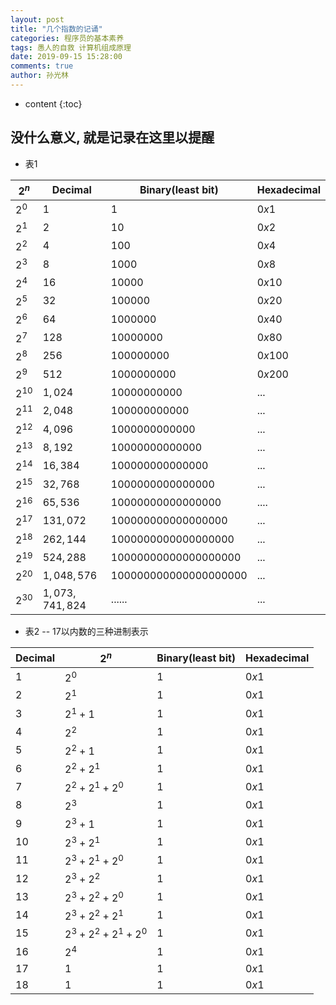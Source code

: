 ```yaml
---
layout: post
title: "几个指数的记诵"
categories: 程序员的基本素养
tags: 愚人的自救 计算机组成原理
date: 2019-09-15 15:28:00
comments: true
author: 孙光林
---
```


* content
{:toc}

## 没什么意义, 就是记录在这里以提醒

* 表1
 
| $2^n$ | Decimal | Binary(least bit) | Hexadecimal|
| ----- | ----    | ----   | ----   |
| $2^0$    |  $1$     | $1$     | $0x1$     |
| $2^1$    |  $2$     | $10$     | $0x2$     |
| $2^2$    |  $4$     | $100$     | $0x4$     |
| $2^3$    |  $8$     | $1000$     | $0x8$     |
| $2^4$    |  $16$     | $10000$     | $0x10$     |
| $2^5$    |  $32$     | $100000$     | $0x20$     |
| $2^6$    |  $64$     | $1000000$     | $0x40$     |
| $2^7$    |  $128$     | $10000000$     | $0x80$     |
| $2^8$    |  $256$     | $100000000$     | $0x100$     |
| $2^9$    |  $512$     | $1000000000$     | $0x200$     |
| $2^{10}$    |  $1,024$     | $10000000000$     | $...$     |
| $2^{11}$    |  $2,048$     | $100000000000$     | $...$     |
| $2^{12}$    |  $4,096$     | $1000000000000$     | $...$     |
| $2^{13}$    |  $8,192$     | $10000000000000$     | $...$     |
| $2^{14}$    |  $16,384$     | $100000000000000$     | $...$     |
| $2^{15}$    |  $32,768$     | $1000000000000000$     | $...$     |
| $2^{16}$    |  $65,536$     | $10000000000000000$     | $....$     |
| $2^{17}$    |  $131,072$    | $100000000000000000$     | $...$     |
| $2^{18}$    |  $262,144$     | $1000000000000000000$     | $...$     |
| $2^{19}$    |  $524,288$     | $10000000000000000000$     | $...$     |
| $2^{20}$    |  $1,048,576$     | $100000000000000000000$     | $...$     |
| $2^{30}$    |  $1,073,741,824$     | $......$     | $...$     |


* 表2 -- 17以内数的三种进制表示

| Decimal| $2^n$  | Binary(least bit) | Hexadecimal|
| ----- | ----    | ----   | ----   |
| $1$    |  $2^0$     | $1$     | $0x1$     |
| $2$    |  $2^1$     | $1$     | $0x1$     |
| $3$    |  $2^1 + 1$     | $1$     | $0x1$     |
| $4$    |  $2^2$     | $1$     | $0x1$     |
| $5$    |  $2^2 + 1$     | $1$     | $0x1$     |
| $6$    |  $2^2 + 2 ^1$     | $1$     | $0x1$     |
| $7$    |  $2^2 + 2^1 + 2^0$     | $1$     | $0x1$     |
| $8$    |  $2^3$     | $1$     | $0x1$     |
| $9$    |  $2^3+1$     | $1$     | $0x1$     |
| $10$    |  $2^3 + 2^1$     | $1$     | $0x1$     |
| $11$    |  $2^3 + 2^1 + 2^0$     | $1$     | $0x1$     |
| $12$    |  $2^3 + 2^2$     | $1$     | $0x1$     |
| $13$    |  $2^3 + 2^2 + 2^0$     | $1$     | $0x1$     |
| $14$    |  $2^3 + 2^2 + 2^1$     | $1$     | $0x1$     |
| $15$    |  $2^3 + 2^2 + 2^1 + 2^0$     | $1$     | $0x1$     |
| $16$    |  $2^4$     | $1$     | $0x1$     |
| $17$    |  $1$     | $1$     | $0x1$     |
| $18$    |  $1$     | $1$     | $0x1$     |
